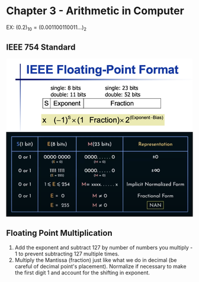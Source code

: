 # Chapter 3 - Arithmetic in Computer

EX: $(0.2)_{10} = (0.001100110011\dots)_{2}$

## IEEE 754 Standard
![Figure1](./images/Figure1.png)
![Figure2](./images/Figure2.png)

## Floating Point Multiplication
1) Add the exponent and subtract 127 by number of numbers you multiply - 1 to prevent subtracting 127 multiple times.
2) Multiply the Mantissa (fraction) just like what we do in decimal (be careful of decimal point's placement). Normalize if necessary to make the first digit 1 and account for the shifting in exponent.